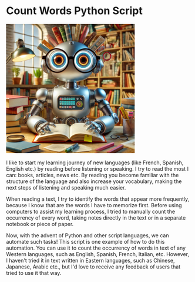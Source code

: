 # Count Words Python Script
![robot-reader](./Images/reader-robot.png)

I like to start my learning journey of new languages (like French, Spanish, English etc.) by reading before listening or speaking. I try to read the most I can: books, articles, news etc. By reading you become familiar with the structure of the language and also increase your vocabulary, making the next steps of listening and speaking much easier.

When reading a text, I try to identify the words that appear more frequently, because I know that are the words I have to memorize first. Before using computers to assist my learning process, I tried to manually count the occurrency of every word, taking notes directly in the text or in a separate notebook or piece of paper.

Now, with the advent of Python and other script languages, we can automate such tasks! This script is one example of how to do this automation. You can use it to count the occurrency of words in text of any Western languages, such as English, Spanish, French, Italian, etc. However, I haven't tried it in text written in Eastern languages, such as Chinese, Japanese, Arabic etc., but I'd love to receive any feedback of users that tried to use it that way.
